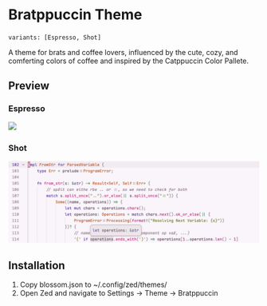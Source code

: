 # Bratppuccin Theme
`variants: [Espresso, Shot]`

A theme for brats and coffee lovers, influenced by the cute, cozy, and comferting colors of coffee and inspired by the Catppuccin Color Pallete.

## Preview

### Espresso
<img src="assets/espressso.png" width="670">

### Shot
<img src="assets/shot.png" width="670">

## Installation
1. Copy blossom.json to ~/.config/zed/themes/
2. Open Zed and navigate to Settings -> Theme -> Bratppuccin
